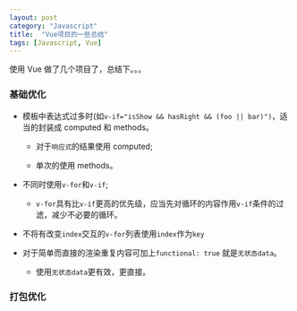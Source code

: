 ```yaml
---
layout: post
category: "Javascript"
title:  "Vue项目的一些总结"
tags: [Javascript, Vue]
---
```


使用 Vue 做了几个项目了，总结下。。。

### 基础优化

- 模板中表达式过多时(如`v-if="isShow && hasRight && (foo || bar)")`，适当的封装成 computed 和 methods。

  - 对于`响应式`的结果使用 computed;

  - 单次的使用 methods。

- 不同时使用`v-for`和`v-if`;

  - `v-for`具有比`v-if`更高的优先级，应当先对循环的内容作用`v-if`条件的过滤，减少不必要的循环。

- 不将有改变`index`交互的`v-for`列表使用`index`作为`key`

- 对于简单而直接的渲染重复内容可加上`functional: true` 就是`无状态data`。

  - 使用`无状态data`更有效，更直接。

### 打包优化
